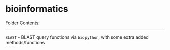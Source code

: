 # bioinformatics

Folder Contents:
***

<code>BLAST</code> - BLAST query functions via <code>biopython</code>, with some extra added methods/functions
